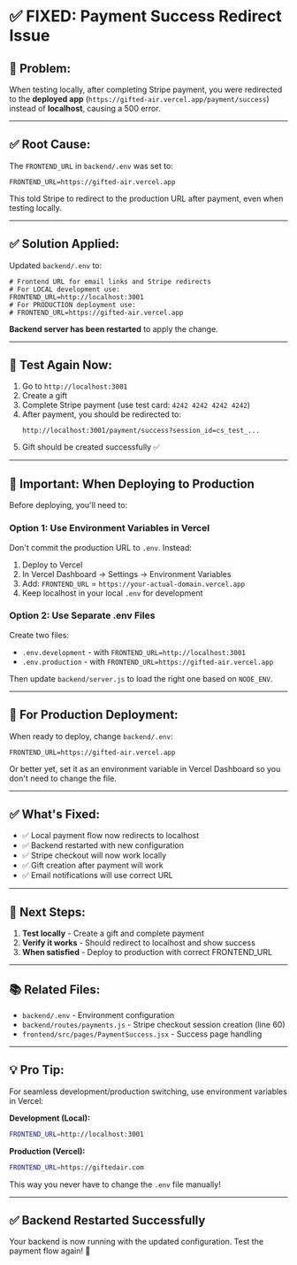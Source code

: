 # ✅ FIXED: Payment Success Redirect Issue

## 🐛 **Problem:**
When testing locally, after completing Stripe payment, you were redirected to the **deployed app** (`https://gifted-air.vercel.app/payment/success`) instead of **localhost**, causing a 500 error.

---

## ✅ **Root Cause:**
The `FRONTEND_URL` in `backend/.env` was set to:
```
FRONTEND_URL=https://gifted-air.vercel.app
```

This told Stripe to redirect to the production URL after payment, even when testing locally.

---

## ✅ **Solution Applied:**

Updated `backend/.env` to:
```env
# Frontend URL for email links and Stripe redirects
# For LOCAL development use:
FRONTEND_URL=http://localhost:3001
# For PRODUCTION deployment use:
# FRONTEND_URL=https://gifted-air.vercel.app
```

**Backend server has been restarted** to apply the change.

---

## 🧪 **Test Again Now:**

1. Go to `http://localhost:3001`
2. Create a gift
3. Complete Stripe payment (use test card: `4242 4242 4242 4242`)
4. After payment, you should be redirected to:
   ```
   http://localhost:3001/payment/success?session_id=cs_test_...
   ```
5. Gift should be created successfully ✅

---

## 📝 **Important: When Deploying to Production**

Before deploying, you'll need to:

### **Option 1: Use Environment Variables in Vercel**
Don't commit the production URL to `.env`. Instead:
1. Deploy to Vercel
2. In Vercel Dashboard → Settings → Environment Variables
3. Add: `FRONTEND_URL` = `https://your-actual-domain.vercel.app`
4. Keep localhost in your local `.env` for development

### **Option 2: Use Separate .env Files**
Create two files:
- `.env.development` - with `FRONTEND_URL=http://localhost:3001`
- `.env.production` - with `FRONTEND_URL=https://gifted-air.vercel.app`

Then update `backend/server.js` to load the right one based on `NODE_ENV`.

---

## 🚀 **For Production Deployment:**

When ready to deploy, change `backend/.env`:
```env
FRONTEND_URL=https://gifted-air.vercel.app
```

Or better yet, set it as an environment variable in Vercel Dashboard so you don't need to change the file.

---

## ✅ **What's Fixed:**

- ✅ Local payment flow now redirects to localhost
- ✅ Backend restarted with new configuration
- ✅ Stripe checkout will now work locally
- ✅ Gift creation after payment will work
- ✅ Email notifications will use correct URL

---

## 🎯 **Next Steps:**

1. **Test locally** - Create a gift and complete payment
2. **Verify it works** - Should redirect to localhost and show success
3. **When satisfied** - Deploy to production with correct FRONTEND_URL

---

## 📚 **Related Files:**

- `backend/.env` - Environment configuration
- `backend/routes/payments.js` - Stripe checkout session creation (line 60)
- `frontend/src/pages/PaymentSuccess.jsx` - Success page handling

---

## 💡 **Pro Tip:**

For seamless development/production switching, use environment variables in Vercel:

**Development (Local):**
```bash
FRONTEND_URL=http://localhost:3001
```

**Production (Vercel):**
```bash
FRONTEND_URL=https://giftedair.com
```

This way you never have to change the `.env` file manually!

---

## ✅ **Backend Restarted Successfully**

Your backend is now running with the updated configuration. Test the payment flow again! 🚀
